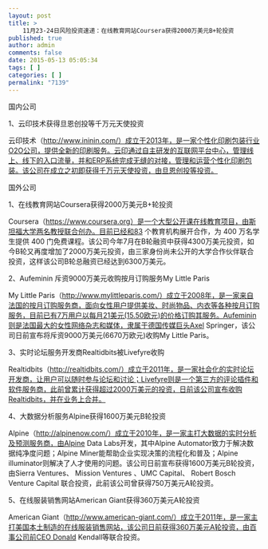 ```yaml
---
layout: post
title: >
    11月23-24日风险投资速递：在线教育网站Coursera获得2000万美元B+轮投资
published: true
author: admin
comments: false
date: 2015-05-13 05:05:34
tags: [ ]
categories: [ ]
permalink: "7139"
---
```



国内公司

1、云印技术获得旦恩创投等千万元天使投资

云印技术（http://www.ininin.com/）成立于2013年，是一家个性化印刷包装行业O2O公司，提供全新的印刷服务。云印通过自主研发的互联网平台中心，管理线上、线下的入口流量，并和ERP系统完成无缝的对接，管理和运营个性化印刷包装。该公司在成立之初即获得千万元天使投资，由旦恩创投等投资。

国外公司

1、在线教育网站Coursera获得2000万美元B+轮投资

Coursera（https://www.coursera.org）是一个大型公开课在线教育项目，由斯坦福大学两名教授联合创办。目前已经和83 个教育机构展开合作，为 400 万名学生提供 400 门免费课程。该公司今年7月在B轮融资中获得4300万美元投资，如今B轮又再度增加了2000万美元投资，由三家身份尚未公开的大学合作伙伴联合投资，这样该公司B轮总融资已经达到6300万美元。

2、Aufeminin 斥资9000万美元收购按月订购服务My Little Paris

My Little Paris（http://www.mylittleparis.com/）成立于2008年，是一家来自法国的按月订购服务商，面向女性用户提供美妆、时尚物品、内衣等各种按月订购服务，目前已有7万用户以每月21美元(15.50欧元)的价格订购其服务。Aufeminin则是法国最大的女性网络杂志和媒体，隶属于德国传媒巨头Axel Springer，该公司日前宣布将斥资9000万美元(6670万欧元)收购My Little Paris。

3、实时论坛服务开发商Realtidbits被Livefyre收购

Realtidbits（http://realtidbits.com/）成立于2011年，是一家社会化的实时论坛开发商，让用户可以随时参与论坛和讨论；Livefyre则是一个第三方的评论插件和软件服务商，此前曾累计获得超过2000万美元的投资，日前该公司宣布收购Realtidbits，并在业务上合并。

4、大数据分析服务Alpine获得1600万美元B轮投资

Alpine（http://alpinenow.com/）成立于2010年，是一家主打大数据的实时分析及预测服务商，由Alpine Data Labs开发，其中Alpine Automator致力于解决数据纯净度问题；Alpine Miner能帮助企业实现决策的流程化和普及；Alpine illuminator则解决了人才使用的问题。该公司日前宣布获得1600万美元B轮投资，由Sierra Ventures、 Mission Ventures 、UMC Capital、 Robert Bosch Venture Capital 联合投资，此前该公司曾获得750万美元A轮投资。

5、在线服装销售网站American Giant获得360万美元A轮投资

American Giant（http://www.american-giant.com/）成立于2011年，是一家主打美国本土制造的在线服装销售网站，该公司日前获得360万美元A轮投资，由百事公司前CEO Donald Kendall等联合投资。
